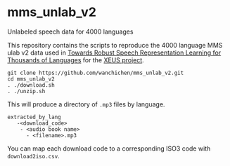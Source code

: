 # mms_unlab_v2
Unlabeled speech data for 4000 languages

This repository contains the scripts to reproduce the 4000 language MMS ulab v2 data used in [Towards Robust Speech Representation Learning for Thousands of Languages](https://aclanthology.org/2024.emnlp-main.570/) for the [XEUS project](https://www.wavlab.org/activities/2024/xeus/). 

```
git clone https://github.com/wanchichen/mms_unlab_v2.git
cd mms_unlab_v2
. ./download.sh
. ./unzip.sh
```

This will produce a directory of `.mp3` files by language.
```
extracted_by_lang
   -<download_code>
    - <audio book name>
      - <filename>.mp3
```

You can map each download code to a corresponding ISO3 code with `download2iso.csv`.

